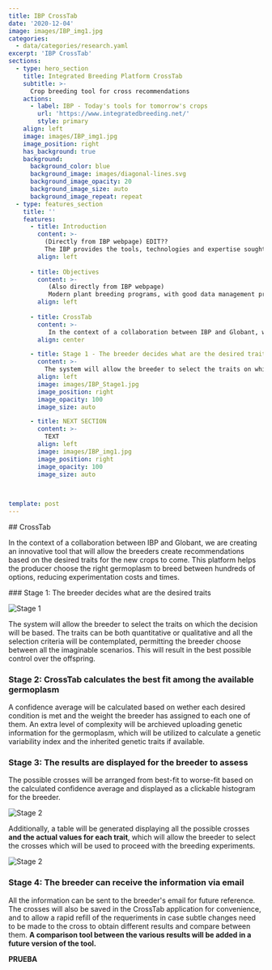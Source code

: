 ```yaml
---
title: IBP CrossTab
date: '2020-12-04'
image: images/IBP_img1.jpg
categories:
  - data/categories/research.yaml
excerpt: 'IBP CrossTab'
sections:
  - type: hero_section
    title: Integrated Breeding Platform CrossTab
    subtitle: >-
      Crop breeding tool for cross recommendations
    actions:
      - label: IBP - Today's tools for tomorrow's crops
        url: 'https://www.integratedbreeding.net/'
        style: primary
    align: left
    image: images/IBP_img1.jpg
    image_position: right
    has_background: true
    background:
      background_color: blue
      background_image: images/diagonal-lines.svg
      background_image_opacity: 20
      background_image_size: auto
      background_image_repeat: repeat
  - type: features_section
    title: ''
    features:
      - title: Introduction
        content: >-
          (Directly from IBP webpage) EDIT??
          The IBP provides the tools, technologies and expertise sought by plant breeding programs in the public and private sectors, mainly in developing countries, as well as by universities engaged in teaching and research for the next generation of plant breeders. We build on the considerable legacy and networks of the former Generation Challenge Programme (GCP) to connect researchers, technicians and students at the local, regional and international levels. In doing so, the IBP is able to draw upon comprehensive knowledge and resources that are invaluable to strengthen the delivery chain for key staple food crops.
        align: left
        
      - title: Objectives
        content: >-
           (Also directly from IBP webpage)
           Modern plant breeding programs, with good data management practices, meeting demand-led objectives in the context of a value chain approach that addresses consumer demand, agro-ecological challenges, and local production needs. Through the enhancement of plant breeding programs, and the sharing of knowledge resources across chain actors, we envisage improved livelihoods for farming families in developing countries.
        align: left
        
      - title: CrossTab
        content: >-
           In the context of a collaboration between IBP and Globant, we are creating an innovative tool that will allow the breeders create recommendations based on the desired traits for the new crops to come. This platform helps the producer choose the right germoplasm to breed between hundreds of options, reducing experimentation costs and times. 
        align: center

      - title: Stage 1 - The breeder decides what are the desired traits
        content: >-
          The system will allow the breeder to select the traits on which the decision will be based. The traits can be both quantitative or qualitative and all the selection criteria will be contemplated, permitting the breeder choose between all the imaginable scenarios. This will result in the best possible control over the offspring.
        align: left
        image: images/IBP_Stage1.jpg
        image_position: right
        image_opacity: 100
        image_size: auto

      - title: NEXT SECTION
        content: >-
          TEXT
        align: left
        image: images/IBP_img1.jpg
        image_position: right
        image_opacity: 100
        image_size: auto
       
        

template: post
---
```

## CrossTab

In the context of a collaboration between IBP and Globant, we are creating an innovative tool that will allow the breeders create recommendations based on the desired traits for the new crops to come. This platform helps the producer choose the right germoplasm to breed between hundreds of options, reducing experimentation costs and times. 

### Stage 1: The breeder decides what are the desired traits

![Stage 1](/images/IBP_Stage1.jpg)

The system will allow the breeder to select the traits on which the decision will be based. The traits can be both quantitative or qualitative and all the selection criteria will be contemplated, permitting the breeder choose between all the imaginable scenarios. This will result in the best possible control over the offspring. 

### Stage 2: CrossTab calculates the best fit among the available germoplasm

A confidence average will be calculated based on wether each desired condition is met and the weight the breeder has assigned to each one of them. An extra level of complexity will be archieved uploading genetic information for the germoplasm, which will be utilized to calculate a genetic variability index and the inherited genetic traits if available. 

### Stage 3: The results are displayed for the breeder to assess

The possible crosses will be arranged from best-fit to worse-fit based on the calculated confidence average and displayed as a clickable histogram for the breeder. 

![Stage 2](/images/IBP_Stage2.1.jpg)

Additionally, a table will be generated displaying all the possible crosses **and the actual values for each trait**, which will allow the breeder to select the crosses which will be used to proceed with the breeding experiments. 

![Stage 2](/images/IBP_Stage2.2.jpg)


### Stage 4: The breeder can receive the information via email

All the information can be sent to the breeder's email for future reference. The crosses will also be saved in the CrossTab application for convenience, and to allow a rapid refill of the requeriments in case subtle changes need to be made to the cross to obtain different results and compare between them. **A comparison tool between the various results will be added in a future version of the tool.**


**PRUEBA**